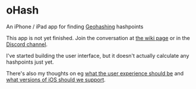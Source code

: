 # oHash
An iPhone / iPad app for finding [Geohashing](https://geohashing.site/) hashpoints

This app is not yet finished. Join the conversation at 
[the wiki page](https://geohashing.site/geohashing/User_talk:BrendanTWhite) 
or in the [Discord channel](https://discord.com/channels/742785009202626640/1200076111191752858).

I've started building the user interface, but 
it doesn't actually calculate any hashpoints just yet.

There's also my thoughts on eg
[what the user experience should be](docs/ux_plan_01.md) and 
[what versions of iOS should we support](docs/iOS_versions.md).
